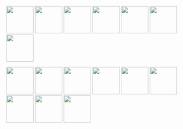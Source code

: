 <img src="https://cdn.jsdelivr.net/gh/devicons/devicon/icons/php/php-plain.svg" height="72" /> <img src="https://cdn.jsdelivr.net/gh/devicons/devicon/icons/symfony/symfony-original-wordmark.svg" height="72" /> <img src="https://cdn.jsdelivr.net/gh/devicons/devicon/icons/go/go-original-wordmark.svg" height="72" /> <img src="https://cdn.jsdelivr.net/gh/devicons/devicon/icons/typescript/typescript-original.svg" height="72" /> <img src="https://cdn.jsdelivr.net/gh/devicons/devicon/icons/javascript/javascript-original.svg" height="72" /> <img src="https://cdn.jsdelivr.net/gh/devicons/devicon/icons/html5/html5-original-wordmark.svg" height="72" /> <img src="https://cdn.jsdelivr.net/gh/devicons/devicon/icons/css3/css3-original-wordmark.svg" height="72" />


<img src="https://cdn.jsdelivr.net/gh/devicons/devicon/icons/linux/linux-original.svg" height="72"/> <img src="https://cdn.jsdelivr.net/gh/devicons/devicon/icons/docker/docker-original-wordmark.svg" height="72" /> <img src="https://cdn.jsdelivr.net/gh/devicons/devicon/icons/kubernetes/kubernetes-plain-wordmark.svg" height="72" /> <img src="https://cdn.jsdelivr.net/gh/devicons/devicon/icons/nginx/nginx-original.svg" height="72" /> <img src="https://cdn.jsdelivr.net/gh/devicons/devicon/icons/apache/apache-original-wordmark.svg" height="72" /> <img src="https://cdn.jsdelivr.net/gh/devicons/devicon/icons/mysql/mysql-original-wordmark.svg" height="72" /> <img src="https://cdn.jsdelivr.net/gh/devicons/devicon/icons/redis/redis-original-wordmark.svg" height="72" /> <img src="https://cdn.jsdelivr.net/gh/devicons/devicon/icons/prometheus/prometheus-original-wordmark.svg" height="72" /> <img src="https://cdn.jsdelivr.net/gh/devicons/devicon/icons/grafana/grafana-original-wordmark.svg" height="72" />
          
        

          
          
          
          

<!--
**csocquet/csocquet** is a ✨ _special_ ✨ repository because its `README.md` (this file) appears on your GitHub profile.

Here are some ideas to get you started:

- 🔭 I’m currently working on ...
- 🌱 I’m currently learning ...
- 👯 I’m looking to collaborate on ...
- 🤔 I’m looking for help with ...
- 💬 Ask me about ...
- 📫 How to reach me: ...
- 😄 Pronouns: ...
- ⚡ Fun fact: ...
-->
